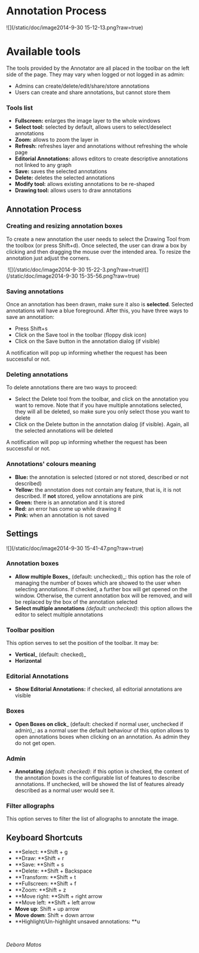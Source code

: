 # Annotation Process
 ![](/static/doc/image2014-9-30 15-12-13.png?raw=true)
# Available tools
The tools provided by the Annotator are all placed in the toolbar on the left side of the page. They may vary when logged or not logged in as admin:


* Admins can create/delete/edit/share/store annotations
* Users can create and share annotations, but cannot store them


### Tools list

* **Fullscreen:** enlarges the image layer to the whole windows
* **Select tool:** selected by default, allows users to select/deselect annotations
* **Zoom:** allows to zoom the layer in
* **Refresh:** refreshes layer and annotations without refreshing the whole page
* **Editorial Annotations:** allows editors to create descriptive annotations not linked to any graph
* **Save:** saves the selected annotations
* **Delete:** deletes the selected annotations
* **Modify tool:** allows existing annotations to be re-shaped
* **Drawing tool:** allows users to draw annotations


## Annotation Process

### Creating and resizing annotation boxes
To create a new annotation the user needs to select the Drawing Tool from the toolbox (or press Shift+d). Once selected, the user can draw a box by clicking and then dragging the mouse over the intended area. To resize the annotation just adjust the corners.

 ![](/static/doc/image2014-9-30 15-22-3.png?raw=true)![](/static/doc/image2014-9-30 15-35-56.png?raw=true)
### Saving annotations
Once an annotation has been drawn, make sure it also is **selected**. Selected annotations will have a blue foreground. After this, you have three ways to save an annotation:


* Press Shift+s
* Click on the Save tool in the toolbar (floppy disk icon)
* Click on the Save button in the annotation dialog (if visible)

A notification will pop up informing whether the request has been successful or not.

### Deleting annotations
To delete annotations there are two ways to proceed:


* Select the Delete tool from the toolbar, and click on the annotation you want to remove. Note that if you have multiple annotations selected, they will all be deleted, so make sure you only select those you want to delete
* Click on the Delete button in the annotation dialog (if visible). Again, all the selected annotations will be deleted

A notification will pop up informing whether the request has been successful or not.

### Annotations' colours meaning

* **Blue:** the annotation is selected (stored or not stored, described or not described)
* **Yellow:** the annotation does not contain any feature, that is, it is not described. If **not** stored, yellow annotations are pink
* **Green:** there is an annotation and it is stored
* **Red:** an error has come up while drawing it
* **Pink:** when an annotation is not saved


## Settings
![](/static/doc/image2014-9-30 15-41-47.png?raw=true)
### **Annotation boxes**

* **Allow multiple Boxes**_ (default: unchecked)_: this option has the role of managing the number of boxes which are showed to the user when selecting annotations. If checked, a further box will get opened on the window. Otherwise, the current annotation box will be removed, and will be replaced by the box of the annotation selected
* **Select multiple annotations** _(default: unchecked)_: this option allows the editor to select multiple annotations


### **Toolbar position**
This option serves to set the position of the toolbar. It may be:


* **Vertical**_ (default: checked)_
* **Horizontal**


### Editorial Annotations

* **Show Editorial Annotations:** if checked, all editorial annotations are visible


### Boxes

* **Open Boxes on click**_ (default: checked if normal user, unchecked if admin)_: as a normal user the default behaviour of this option allows to open annotations boxes when clicking on an annotation. As admin they do not get open.


### Admin

* **Annotating** _(default: checked)_: if this option is checked, the content of the annotation boxes is the configurable list of features to describe annotations. If unchecked, will be showed the list of features already described as a normal user would see it.


### Filter allographs
This option serves to filter the list of allographs to annotate the image.

## Keyboard Shortcuts

* **Select: **Shift + g
* **Draw: **Shift + r
* **Save: **Shift + s
* **Delete: **Shift + Backspace
* **Transform: **Shift + t
* **Fullscreen: **Shift + f
* **Zoom: **Shift + z
* **Move right: **Shift + right arrow
* **Move left: **Shift + left arrow
* **Move up**: Shift + up arrow
* **Move down**: Shift + down arrow
* **Highlight/Un-highlight unsaved annotations: **u

 

_Debora Matos_

 

 

